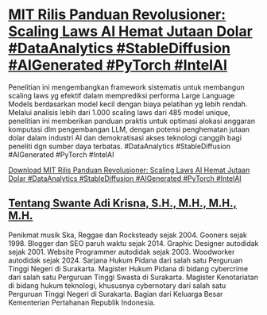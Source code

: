 # [MIT Rilis Panduan Revolusioner: Scaling Laws AI Hemat Jutaan Dolar #DataAnalytics #StableDiffusion #AIGenerated #PyTorch #IntelAI](https://swanteadikrisna.com/ai/website/82/mit-rilis-panduan-revolusioner-scaling-laws-ai-hemat-jutaan-dolar/)

Penelitian ini mengembangkan framework sistematis untuk membangun scaling laws yg efektif dalam memprediksi performa Large Language Models berdasarkan model kecil dengan biaya pelatihan yg lebih rendah. Melalui analisis lebih dari 1.000 scaling laws dari 485 model unique, penelitian ini memberikan panduan praktis untuk optimasi alokasi anggaran komputasi dlm pengembangan LLM, dengan potensi penghematan jutaan dolar dalam industri AI dan demokratisasi akses teknologi canggih bagi peneliti dgn sumber daya terbatas. #DataAnalytics #StableDiffusion #AIGenerated #PyTorch #IntelAI 

[Download MIT Rilis Panduan Revolusioner: Scaling Laws AI Hemat Jutaan Dolar #DataAnalytics #StableDiffusion #AIGenerated #PyTorch #IntelAI](https://swanteadikrisna.com/ai/website/82/mit-rilis-panduan-revolusioner-scaling-laws-ai-hemat-jutaan-dolar/)


## [Tentang Swante Adi Krisna, S.H., M.H., M.H., M.H.](https://swanteadikrisna.com/)

Penikmat musik Ska, Reggae dan Rocksteady sejak 2004. Gooners sejak 1998. Blogger dan SEO paruh waktu sejak 2014. Graphic Designer autodidak sejak 2001. Website Programmer autodidak sejak 2003. Woodworker autodidak sejak 2024. Sarjana Hukum Pidana dari salah satu Perguruan Tinggi Negeri di Surakarta. Magister Hukum Pidana di bidang cybercrime dari salah satu Perguruan Tinggi Swasta di Surakarta. Magister Kenotariatan di bidang hukum teknologi, khususnya cybernotary dari salah satu Perguruan Tinggi Negeri di Surakarta. Bagian dari Keluarga Besar Kementerian Pertahanan Republik Indonesia.